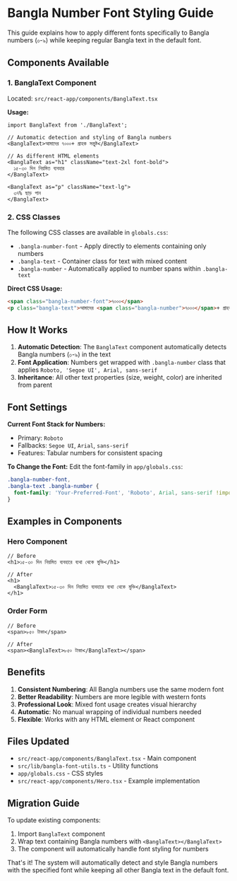 # Bangla Number Font Styling Guide

This guide explains how to apply different fonts specifically to Bangla numbers (০-৯) while keeping regular Bangla text in the default font.

## Components Available

### 1. BanglaText Component
Located: `src/react-app/components/BanglaText.tsx`

**Usage:**
```tsx
import BanglaText from './BanglaText';

// Automatic detection and styling of Bangla numbers
<BanglaText>আমাদের ৭০০০+ গ্রাহক সন্তুষ্ট</BanglaText>

// As different HTML elements
<BanglaText as="h1" className="text-2xl font-bold">
  ১৫-৩০ দিন নিয়মিত ব্যবহার
</BanglaText>

<BanglaText as="p" className="text-lg">
  ৩৭% ছাড় পান
</BanglaText>
```

### 2. CSS Classes
The following CSS classes are available in `globals.css`:

- `.bangla-number-font` - Apply directly to elements containing only numbers
- `.bangla-text` - Container class for text with mixed content
- `.bangla-number` - Automatically applied to number spans within `.bangla-text`

**Direct CSS Usage:**
```html
<span class="bangla-number-font">৭০০০</span>
<p class="bangla-text">আমাদের <span class="bangla-number">৭০০০</span>+ গ্রাহক</p>
```

## How It Works

1. **Automatic Detection**: The `BanglaText` component automatically detects Bangla numbers (০-৯) in the text
2. **Font Application**: Numbers get wrapped with `.bangla-number` class that applies `Roboto, 'Segoe UI', Arial, sans-serif`
3. **Inheritance**: All other text properties (size, weight, color) are inherited from parent

## Font Settings

**Current Font Stack for Numbers:**
- Primary: `Roboto`
- Fallbacks: `Segoe UI`, `Arial`, `sans-serif`
- Features: Tabular numbers for consistent spacing

**To Change the Font:**
Edit the font-family in `app/globals.css`:
```css
.bangla-number-font,
.bangla-text .bangla-number {
  font-family: 'Your-Preferred-Font', 'Roboto', Arial, sans-serif !important;
}
```

## Examples in Components

### Hero Component
```tsx
// Before
<h1>১৫-৩০ দিন নিয়মিত ব্যবহারে ব্যথা থেকে মুক্তি</h1>

// After
<h1>
  <BanglaText>১৫-৩০ দিন নিয়মিত ব্যবহারে ব্যথা থেকে মুক্তি</BanglaText>
</h1>
```

### Order Form
```tsx
// Before
<span>৮৫০ টাকা</span>

// After  
<span><BanglaText>৮৫০ টাকা</BanglaText></span>
```

## Benefits

1. **Consistent Numbering**: All Bangla numbers use the same modern font
2. **Better Readability**: Numbers are more legible with western fonts
3. **Professional Look**: Mixed font usage creates visual hierarchy
4. **Automatic**: No manual wrapping of individual numbers needed
5. **Flexible**: Works with any HTML element or React component

## Files Updated

- `src/react-app/components/BanglaText.tsx` - Main component
- `src/lib/bangla-font-utils.ts` - Utility functions
- `app/globals.css` - CSS styles
- `src/react-app/components/Hero.tsx` - Example implementation

## Migration Guide

To update existing components:

1. Import `BanglaText` component
2. Wrap text containing Bangla numbers with `<BanglaText></BanglaText>`
3. The component will automatically handle font styling for numbers

That's it! The system will automatically detect and style Bangla numbers with the specified font while keeping all other Bangla text in the default font.